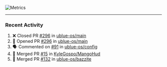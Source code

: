 ![Metrics](https://metrics.lecoq.io/KyleGospo?template=classic&base=header%2C%20activity%2C%20community%2C%20repositories%2C%20metadata&base.indepth=false&base.hireable=false&base.skip=false&config.timezone=America%2FLos_Angeles)

---
### Recent Activity
<!--START_SECTION:activity-->
1. ❌ Closed PR [#296](https://github.com/ublue-os/main/pull/296) in [ublue-os/main](https://github.com/ublue-os/main)
2. 💪 Opened PR [#296](https://github.com/ublue-os/main/pull/296) in [ublue-os/main](https://github.com/ublue-os/main)
3. 🗣 Commented on [#91](https://github.com/ublue-os/config/pull/91#issuecomment-1674160324) in [ublue-os/config](https://github.com/ublue-os/config)
4. 🎉 Merged PR [#15](https://github.com/KyleGospo/MangoHud/pull/15) in [KyleGospo/MangoHud](https://github.com/KyleGospo/MangoHud)
5. 🎉 Merged PR [#132](https://github.com/ublue-os/bazzite/pull/132) in [ublue-os/bazzite](https://github.com/ublue-os/bazzite)
<!--END_SECTION:activity-->
